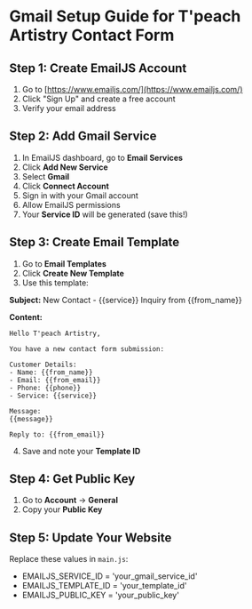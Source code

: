 # Gmail Setup Guide for T'peach Artistry Contact Form

## Step 1: Create EmailJS Account

1. Go to [https://www.emailjs.com/](https://www.emailjs.com/)
2. Click "Sign Up" and create a free account
3. Verify your email address

## Step 2: Add Gmail Service

1. In EmailJS dashboard, go to **Email Services**
2. Click **Add New Service**
3. Select **Gmail**
4. Click **Connect Account**
5. Sign in with your Gmail account
6. Allow EmailJS permissions
7. Your **Service ID** will be generated (save this!)

## Step 3: Create Email Template

1. Go to **Email Templates**
2. Click **Create New Template**
3. Use this template:

**Subject:** New Contact - {{service}} Inquiry from {{from_name}}

**Content:**
```
Hello T'peach Artistry,

You have a new contact form submission:

Customer Details:
- Name: {{from_name}}
- Email: {{from_email}}
- Phone: {{phone}}
- Service: {{service}}

Message:
{{message}}

Reply to: {{from_email}}
```

4. Save and note your **Template ID**

## Step 4: Get Public Key

1. Go to **Account** → **General**
2. Copy your **Public Key**

## Step 5: Update Your Website

Replace these values in `main.js`:
- EMAILJS_SERVICE_ID = 'your_gmail_service_id'
- EMAILJS_TEMPLATE_ID = 'your_template_id'  
- EMAILJS_PUBLIC_KEY = 'your_public_key'
